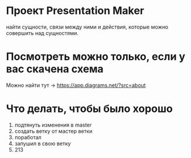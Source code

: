 # Проект Presentation Maker 
найти сущности, связи между ними и действия, 
которые можно совершить над сущностями. 
# Посмотреть можно только, если у вас скачена схема 
Можно найти тут -> https://app.diagrams.net/?src=about
# Что делать, чтобы было хорошо
1) подтянуть изменения в master 
2) создать ветку от мастер ветки 
3) поработал 
4) запушил в свою ветку 
5) 213
